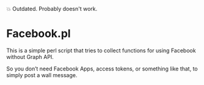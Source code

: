 :boom: Outdated. Probably doesn't work.

Facebook.pl
===========

This is a simple perl script that tries to collect functions for using Facebook without Graph API.

So you don’t need Facebook Apps, access tokens, or something like that, to simply post a wall message.
